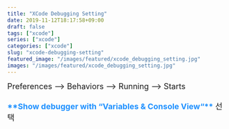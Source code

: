 ```yaml
---
title: "XCode Debugging Setting"
date: 2019-11-12T18:17:58+09:00
draft: false
tags: ["xcode"]
series: ["xcode"]
categories: ["xcode"]
slug: "xcode-debugging-setting"
featured_image: "/images/featured/xcode_debugging_setting.jpg"
images: "/images/featured/xcode_debugging_setting.jpg"
---
```


<font size=+1>
Preferences --> Behaviors --> Running --> Starts </br></br>
<b style="color:DodgerBlue;">**Show debugger with “Variables & Console View“**</b> 선택
</font>
